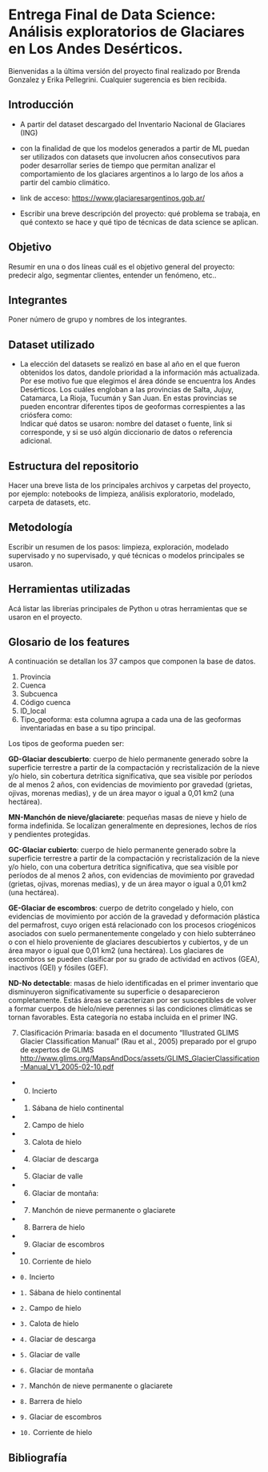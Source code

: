 # Entrega Final de Data Science: Análisis exploratorios de Glaciares en Los Andes Desérticos.
Bienvenidas a la última versión del proyecto final realizado por Brenda Gonzalez y Erika Pellegrini. Cualquier sugerencia es bien recibida.

## Introducción

- A partir del dataset descargado del Inventario Nacional de Glaciares (ING) 

- con la finalidad de que los modelos generados a partir de ML puedan ser utilizados con datasets que involucren años consecutivos para poder desarrollar series de tiempo que permitan analizar el comportamiento de los glaciares argentinos a lo largo de los años a partir del cambio climático.
- link de acceso: https://www.glaciaresargentinos.gob.ar/
- Escribir una breve descripción del proyecto: qué problema se trabaja, en qué contexto se hace y qué tipo de técnicas de data science se aplican.

## Objetivo

Resumir en una o dos líneas cuál es el objetivo general del proyecto: predecir algo, segmentar clientes, entender un fenómeno, etc..

## Integrantes

Poner número de grupo y nombres de los integrantes.

## Dataset utilizado

- La elección del datasets se realizó en base al año en el que fueron obtenidos los datos, dandole prioridad a la información más actualizada. Por ese motivo fue que elegimos el área dónde se encuentra los Andes Desérticos. Los cuáles engloban a las provincias de Salta, Jujuy, Catamarca, La Rioja, Tucumán y San Juan. En estas provincias se pueden encontrar diferentes tipos de geoformas correspientes a las criósfera como:  
Indicar qué datos se usaron: nombre del dataset o fuente, link si corresponde, y si se usó algún diccionario de datos o referencia adicional.

## Estructura del repositorio

Hacer una breve lista de los principales archivos y carpetas del proyecto, por ejemplo: notebooks de limpieza, análisis exploratorio, modelado, carpeta de datasets, etc.

## Metodología

Escribir un resumen de los pasos: limpieza, exploración, modelado supervisado y no supervisado, y qué técnicas o modelos principales se usaron.

## Herramientas utilizadas

Acá listar las librerías principales de Python u otras herramientas que se usaron en el proyecto.

## Glosario de los features
A continuación se detallan los 37 campos que componen la base de datos.
1. Provincia
2. Cuenca
3. Subcuenca
4. Código cuenca
5. ID_local
6. Tipo_geoforma: esta columna agrupa a cada una de las geoformas inventariadas en base a su tipo principal.

Los tipos de geoforma pueden ser:

**GD-Glaciar descubierto**: cuerpo de hielo permanente generado sobre la superficie terrestre a partir de la compactación y recristalización de la nieve y/o hielo, sin cobertura detrítica significativa, que sea visible por períodos de al menos 2 años, con evidencias de movimiento por gravedad (grietas, ojivas, morenas medias), y de un área mayor o igual a 0,01 km2 (una hectárea).

**MN-Manchón de nieve/glaciarete**: pequeñas masas de nieve y hielo de forma indefinida. Se localizan generalmente en depresiones, lechos de ríos y pendientes protegidas.

**GC-Glaciar cubierto**: cuerpo de hielo permanente generado sobre la superficie terrestre a partir de la compactación y recristalización de la nieve y/o hielo, con una cobertura detrítica significativa, que sea visible por períodos de al menos 2 años, con evidencias de movimiento por gravedad (grietas, ojivas, morenas medias), y de un área mayor o igual a 0,01 km2 (una hectárea).

**GE-Glaciar de escombros**: cuerpo de detrito congelado y hielo, con evidencias de movimiento por acción de la gravedad y deformación plástica del permafrost, cuyo origen está relacionado con los procesos criogénicos asociados con suelo permanentemente congelado y con hielo subterráneo o con el hielo proveniente de glaciares descubiertos y cubiertos, y de un área mayor o igual que 0,01 km2 (una hectárea). Los glaciares de escombros se pueden clasificar por su grado de actividad en activos (GEA), inactivos (GEI) y fósiles (GEF).

**ND-No detectable**: masas de hielo identificadas en el primer inventario que disminuyeron significativamente su superficie o desaparecieron completamente. Estás áreas se caracterizan por ser susceptibles de volver a formar cuerpos de hielo/nieve perennes si las condiciones climáticas se tornan favorables. Esta categoría no estaba incluida en el primer ING.

7. Clasificación Primaria: basada en el documento “Illustrated GLIMS Glacier Classification Manual” (Rau et al., 2005) preparado por el grupo de expertos de
GLIMS http://www.glims.org/MapsAndDocs/assets/GLIMS_GlacierClassification-Manual_V1_2005-02-10.pdf

 - 0. Incierto
 - 1. Sábana de hielo continental
 - 2. Campo de hielo
 - 3. Calota de hielo
 - 4. Glaciar de descarga
 - 5. Glaciar de valle
 - 6. Glaciar de montaña:
 - 7. Manchón de nieve permanente o glaciarete
 - 8. Barrera de hielo
 - 9. Glaciar de escombros
 - 10. Corriente de hielo
  
- `0.` Incierto  
- `1.` Sábana de hielo continental  
- `2.` Campo de hielo  
- `3.` Calota de hielo  
- `4.` Glaciar de descarga  
- `5.` Glaciar de valle  
- `6.` Glaciar de montaña  
- `7.` Manchón de nieve permanente o glaciarete  
- `8.` Barrera de hielo  
- `9.` Glaciar de escombros  
- `10.` Corriente de hielo  

## Bibliografía
